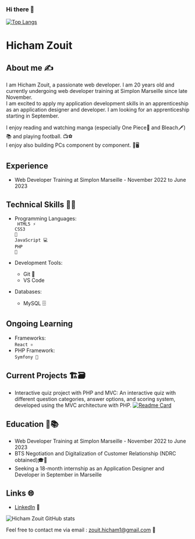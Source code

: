 ### Hi there 👋
[![Top Langs](https://github-readme-stats.vercel.app/api/top-langs/?username=hichamzh&langs_count=10&layout=donut)](https://github.com/hichamzh/github-readme-stats)
# Hicham Zouit

## About me ✍️
I am Hicham Zouit, a passionate web developer. I am 20 years old and currently undergoing web developer training at Simplon Marseille since late November.<br>I am excited to apply my application development skills in an apprenticeship as an application designer and developer. I am looking for an apprenticeship starting in September.

I enjoy reading and watching manga (especially One Piece👒 and Bleach🗡️)📚 and playing football. 📺⚽️
<br>I enjoy also building PCs component by component. 🔧🖥

## Experience
- Web Developer Training at Simplon Marseille - November 2022 to June 2023

## Technical Skills 👨‍💻
- Programming Languages: <br>
    <code> HTML5 ⚡️</code><br>
    <code>CSS3 🎨</code><br>
    <code>JavaScript 💻</code><br>
    <code>PHP 🐘</code>
    
- Development Tools: 
    - Git 🐙
    - VS Code
- Databases: 
    - MySQL 🗄️
  
## Ongoing Learning
- Frameworks:<br>
  <code>React ⚛️</code> <br>
- PHP Framework:  
   <code>Symfony 🎵</code> 

## Current Projects 🏗️🗃️
- Interactive quiz project with PHP and MVC: An interactive quiz with different question categories, answer options, and scoring system, developed using the MVC architecture with PHP.
[![Readme Card](https://github-readme-stats.vercel.app/api/pin/?username=hichamzh&repo=Quizz)](https://github.com/hichamzh/github-readme-stats)

## Education 🏫📚
- Web Developer Training at Simplon Marseille - November 2022 to June 2023
- BTS Negotiation and Digitalization of Customer Relationship (NDRC obtained)🎓📜
- Seeking a 18-month internship as an Application Designer and Developer in September in Marseille

## Links 🌐
- [LinkedIn](https://www.linkedin.com/in/hicham-zouit-2a46701b9/) 💼

![Hicham Zouit GitHub stats](https://github-readme-stats.vercel.app/api?username=hichamzh&hide=contribs,prs&show_icons=true&theme=merko#gh-dark-mode-only)


Feel free to contact me via email : zouit.hicham1@gmail.com 📧
